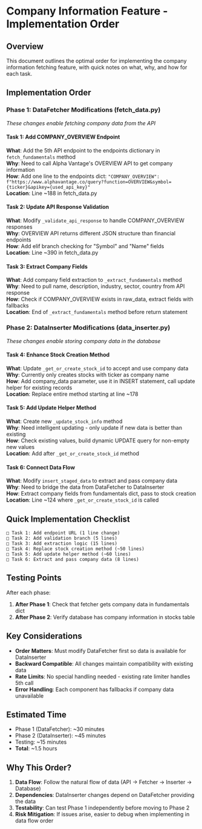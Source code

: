 # Company Information Feature - Implementation Order

## Overview
This document outlines the optimal order for implementing the company information fetching feature, with quick notes on what, why, and how for each task.

## Implementation Order

### Phase 1: DataFetcher Modifications (fetch_data.py)
*These changes enable fetching company data from the API*

#### Task 1: Add COMPANY_OVERVIEW Endpoint
**What**: Add the 5th API endpoint to the endpoints dictionary in `fetch_fundamentals` method  
**Why**: Need to call Alpha Vantage's OVERVIEW API to get company information  
**How**: Add one line to the endpoints dict: `"COMPANY_OVERVIEW": f"https://www.alphavantage.co/query?function=OVERVIEW&symbol={ticker}&apikey={used_api_key}"`  
**Location**: Line ~188 in fetch_data.py  

#### Task 2: Update API Response Validation
**What**: Modify `_validate_api_response` to handle COMPANY_OVERVIEW responses  
**Why**: OVERVIEW API returns different JSON structure than financial endpoints  
**How**: Add elif branch checking for "Symbol" and "Name" fields  
**Location**: Line ~390 in fetch_data.py  

#### Task 3: Extract Company Fields
**What**: Add company field extraction to `_extract_fundamentals` method  
**Why**: Need to pull name, description, industry, sector, country from API response  
**How**: Check if COMPANY_OVERVIEW exists in raw_data, extract fields with fallbacks  
**Location**: End of `_extract_fundamentals` method before return statement  

### Phase 2: DataInserter Modifications (data_inserter.py)
*These changes enable storing company data in the database*

#### Task 4: Enhance Stock Creation Method
**What**: Update `_get_or_create_stock_id` to accept and use company data  
**Why**: Currently only creates stocks with ticker as company name  
**How**: Add company_data parameter, use it in INSERT statement, call update helper for existing records  
**Location**: Replace entire method starting at line ~178  

#### Task 5: Add Update Helper Method
**What**: Create new `_update_stock_info` method  
**Why**: Need intelligent updating - only update if new data is better than existing  
**How**: Check existing values, build dynamic UPDATE query for non-empty new values  
**Location**: Add after `_get_or_create_stock_id` method  

#### Task 6: Connect Data Flow
**What**: Modify `insert_staged_data` to extract and pass company data  
**Why**: Need to bridge the data from DataFetcher to DataInserter  
**How**: Extract company fields from fundamentals dict, pass to stock creation  
**Location**: Line ~124 where `_get_or_create_stock_id` is called  

## Quick Implementation Checklist

```
□ Task 1: Add endpoint URL (1 line change)
□ Task 2: Add validation branch (5 lines)
□ Task 3: Add extraction logic (15 lines)
□ Task 4: Replace stock creation method (~50 lines)
□ Task 5: Add update helper method (~60 lines)
□ Task 6: Extract and pass company data (8 lines)
```

## Testing Points

After each phase:
1. **After Phase 1**: Check that fetcher gets company data in fundamentals dict
2. **After Phase 2**: Verify database has company information in stocks table

## Key Considerations

- **Order Matters**: Must modify DataFetcher first so data is available for DataInserter
- **Backward Compatible**: All changes maintain compatibility with existing data
- **Rate Limits**: No special handling needed - existing rate limiter handles 5th call
- **Error Handling**: Each component has fallbacks if company data unavailable

## Estimated Time

- Phase 1 (DataFetcher): ~30 minutes
- Phase 2 (DataInserter): ~45 minutes
- Testing: ~15 minutes
- **Total**: ~1.5 hours

## Why This Order?

1. **Data Flow**: Follow the natural flow of data (API → Fetcher → Inserter → Database)
2. **Dependencies**: DataInserter changes depend on DataFetcher providing the data
3. **Testability**: Can test Phase 1 independently before moving to Phase 2
4. **Risk Mitigation**: If issues arise, easier to debug when implementing in data flow order 